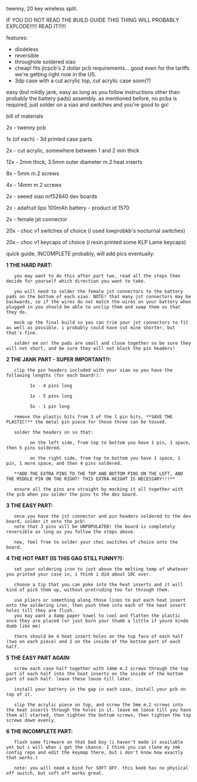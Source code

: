 twenny, 20 key wireless split.

IF YOU DO NOT READ THE BUILD GUIDE THIS THING WILL PROBABLY EXPLODE!!!!! READ IT!!!!!

features: 
 - diodeless
 - reversible
 - throughole soldered xiao
 - cheap! fits jlcpcb's 2 dollar pcb requirements... good even for the tariffs we're getting right now in the US.
 - 3dp case with a cut acrylic top, cut acrylic case soon(?)

easy (but mildly jank, easy as long as you follow instructions other than probably the battery pads) assembly. as mentioned before, no pcba is required, just solder on a xiao and switches and you're good to go!

bill of materials

2x - twenny pcb

1x (of each) - 3d printed case parts

2x - cut acrylic, somewhere between 1 and 2 mm thick

12x - 2mm thick, 3.5mm outer diameter m.2 heat inserts

8x - 5mm m.2 screws

4x - 14mm m.2 screws

2x - seeed xiao nrf52840 dev boards

2x - adafruit lipo 100mAh battery - product id 1570

2x - female jst connector

20x - choc v1 switches of choice (i used lowprobkb's nocturnal switches)

20x - choc v1 keycaps of choice (i resin printed some KLP Lame keycaps)

quick guide, INCOMPLETE probably, will add pics eventually:

**1 THE HARD PART:**

       you may want to do this after part two, read all the steps then decide for yourself which direction you want to take.
  
       you will need to solder the female jst connectors to the battery pads on the bottom of each xiao. NOTE! that many jst connectors may be backwards, so if the wires do not match the wires on your battery when plugged in you should be able to unclip them and swap them so that they do.
  
       mock up the final build so you can trim your jst connectors to fit as well as possible. i probably could have cut mine shorter, but that's fine.
  
       solder em on! the pads are small and close together so be sure they will not short, and be sure they will not block the pin headers!
  
**2 THE JANK PART - SUPER IMPORTANT!!:**

       clip the pin headers included with your xiao so you have the following lengths (for each board!):
  
             1x - 4 pins long
    
             1x - 5 pins long
    
             5x - 1 pin long
    
       remove the plastic bits from 3 of the 1 pin bits, **SAVE THE PLASTIC!** the metal pin piece for these three can be tossed.
  
       solder the headers on so that:
  
             on the left side, from top to bottom you have 1 pin, 1 space, then 5 pins soldered.
    
             on the right side, from top to bottom you have 1 space, 1 pin, 1 more space, and then 4 pins soldered.
    
       **ADD THE EXTRA PINS TO THE TOP AND BOTTOM PINS ON THE LEFT, AND THE MIDDLE PIN ON THE RIGHT! THIS EXTRA HEIGHT IS NECESSARY!!!**
  
       ensure all the pins are straight by mocking it all together with the pcb when you solder the pins to the dev board.
  
**3 THE EASY PART:**

       once you have the jst connector and pin headers soldered to the dev board, solder it onto the pcb!
       note that 3 pins will be UNPOPULATED! the board is completely reversible as long as you follow the steps above.
  
       now, feel free to solder your choc switches of choice onto the board.
  
**4 THE HOT PART (IS THIS GAG STILL FUNNY?):**

       set your soldering iron to just above the melting temp of whatever you printed your case in, i think i did about 10C over.
  
       choose a tip that you can poke into the heat inserts and it will kind of pick them up, without protruding too far through them.
  
       use pliers or something along those lines to put each heat insert onto the soldering iron, then push them into each of the heat insert holes till they are flush.
       you may want a damp paper towel to cool and flatten the plastic once they are placed (or just burn your thumb a little if youre kinda dumb like me)
  
       there should be 4 heat insert holes on the top face of each half (two on each piece) and 2 on the inside of the bottom part of each half.
    
**5 THE EASY PART AGAIN:**

       screw each case half together with 14mm m.2 screws through the top part of each half into the heat inserts on the inside of the bottom part of each half. leave these loose till later.
  
       install your battery in the gap in each case, install your pcb on top of it.
  
       slip the acrylic piece on top, and screw the 5mm m.2 screws into the heat inserts through the holes in it. leave em loose till you have them all started, then tighten the bottom screws, then tighten the top screws down evenly.
  
**6 THE INCOMPLETE PART:**

       flash some firmware on that bad boy (i haven't made it available yet but i will when i get the chance. I think you can clone my zmk config repo and edit the keymap there, but i don't know how exactly that works.)
  
       note: you will need a bind for SOFT OFF. this keeb has no physical off switch, but soft off works great.
    
